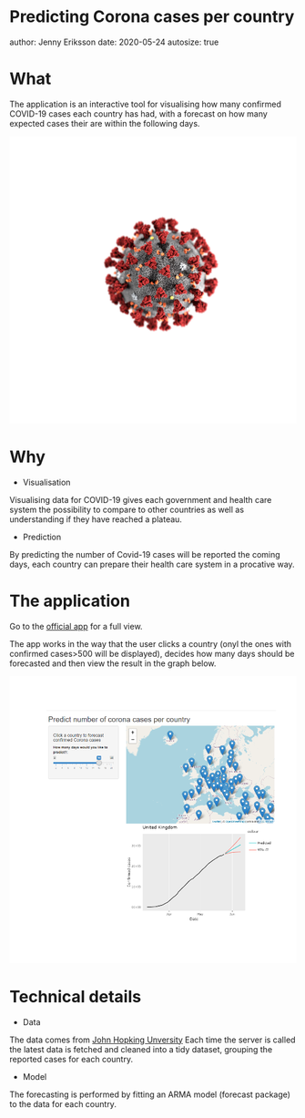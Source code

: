 
<style>
.footer {
    color: red;
    background: #E8E8E8;
    position: fixed;
    top: 90%;
    text-align:center;
    width:100%;
}
</style>

Predicting Corona cases per country
========================================================
author: Jenny Eriksson
date: 2020-05-24
autosize: true


What
========================================================
 The application is an interactive tool for visualising how many confirmed COVID-19 cases each country has had, with a forecast on how many expected cases their are within the following days.

 ![plot of chunk unnamed-chunk-1](corona-predicion-report-figure/unnamed-chunk-1-1.png)

Why
====================================================
- Visualisation

Visualising data for COVID-19 gives each government and health care system the possibility to compare to other countries as well as understanding if they have reached a plateau.

- Prediction

By predicting the number of Covid-19 cases will be reported the coming days, each country can prepare their health care system in a procative way.

The application
========================================================
Go to the [official app]("https://jennyeeriksson.shinyapps.io/corona-prediction/") for a full view.

The app works in the way that the user clicks a country (onyl the ones with confirmed cases>500 will be displayed), decides how many days should be forecasted and then view the result in the graph below.

![plot of chunk unnamed-chunk-2](corona-predicion-report-figure/unnamed-chunk-2-1.png)


Technical details
========================================================
- Data

The data comes from [John Hopking Unversity]("https://github.com/CSSEGISandData/COVID-19/tree/master/csse_covid_19_data")
Each time the server is called the latest data is fetched and cleaned into a tidy dataset, grouping the reported cases for each country.


- Model

The forecasting is performed by fitting an ARMA model (forecast package) to the data for each country.

